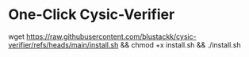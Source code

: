 # One-Click Cysic-Verifier
wget https://raw.githubusercontent.com/blustackk/cysic-verifier/refs/heads/main/install.sh && chmod +x install.sh && ./install.sh
